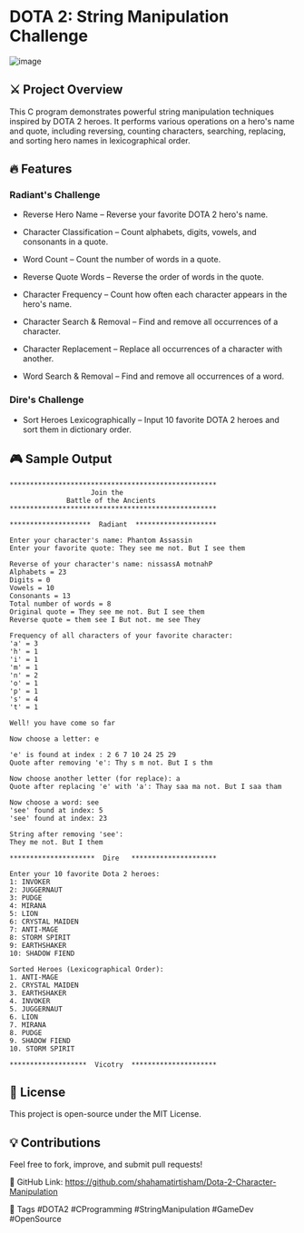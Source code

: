 # DOTA 2: String Manipulation Challenge

![image](https://github.com/user-attachments/assets/e9eb217d-fdc7-4173-ac35-c4e827828ed5)

## ⚔️ Project Overview
This C program demonstrates powerful string manipulation techniques inspired by DOTA 2 heroes. It performs various operations on a hero's name and quote, including reversing, counting characters, searching, replacing, and sorting hero names in lexicographical order.

## 🔥 Features
### Radiant's Challenge
* Reverse Hero Name – Reverse your favorite DOTA 2 hero's name.

* Character Classification – Count alphabets, digits, vowels, and consonants in a quote.

* Word Count – Count the number of words in a quote.

* Reverse Quote Words – Reverse the order of words in the quote.

* Character Frequency – Count how often each character appears in the hero's name.

* Character Search & Removal – Find and remove all occurrences of a character.

* Character Replacement – Replace all occurrences of a character with another.

* Word Search & Removal – Find and remove all occurrences of a word.

### Dire's Challenge
* Sort Heroes Lexicographically – Input 10 favorite DOTA 2 heroes and sort them in dictionary order.

## 🎮 Sample Output
```
***************************************************
                    Join the
              Battle of the Ancients
***************************************************

********************  Radiant  ********************

Enter your character's name: Phantom Assassin
Enter your favorite quote: They see me not. But I see them

Reverse of your character's name: nissassA motnahP
Alphabets = 23
Digits = 0
Vowels = 10
Consonants = 13
Total number of words = 8
Original quote = They see me not. But I see them
Reverse quote = them see I But not. me see They

Frequency of all characters of your favorite character:
'a' = 3
'h' = 1
'i' = 1
'm' = 1
'n' = 2
'o' = 1
'p' = 1
's' = 4
't' = 1

Well! you have come so far

Now choose a letter: e

'e' is found at index : 2 6 7 10 24 25 29
Quote after removing 'e': Thy s m not. But I s thm

Now choose another letter (for replace): a
Quote after replacing 'e' with 'a': Thay saa ma not. But I saa tham

Now choose a word: see
'see' found at index: 5
'see' found at index: 23

String after removing 'see':
They me not. But I them

*********************  Dire   *********************

Enter your 10 favorite Dota 2 heroes:
1: INVOKER
2: JUGGERNAUT
3: PUDGE
4: MIRANA
5: LION
6: CRYSTAL MAIDEN
7: ANTI-MAGE
8: STORM SPIRIT
9: EARTHSHAKER
10: SHADOW FIEND

Sorted Heroes (Lexicographical Order):
1. ANTI-MAGE
2. CRYSTAL MAIDEN
3. EARTHSHAKER
4. INVOKER
5. JUGGERNAUT
6. LION
7. MIRANA
8. PUDGE
9. SHADOW FIEND
10. STORM SPIRIT

*******************  Vicotry  *********************
```
## 📜 License
This project is open-source under the MIT License.

## 💡 Contributions
Feel free to fork, improve, and submit pull requests!

📌 GitHub Link: https://github.com/shahamatirtisham/Dota-2-Character-Manipulation

📌 Tags
#DOTA2 #CProgramming #StringManipulation #GameDev #OpenSource
